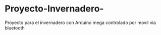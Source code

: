 # Proyecto-Invernadero-
Proyecto para el invernadero con Arduino mega controlado por movil via bluetooth
